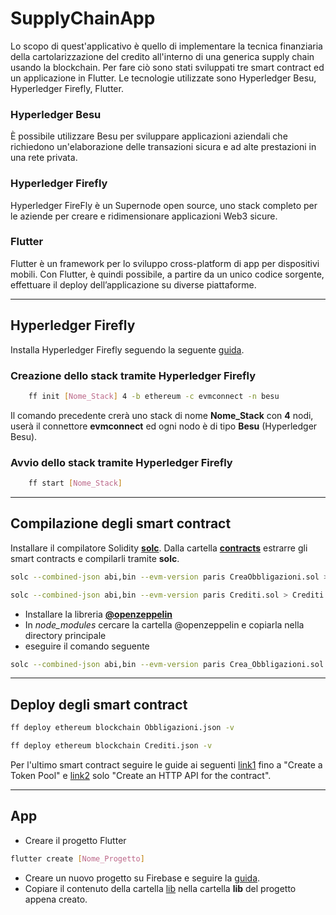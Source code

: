 # SupplyChainApp

Lo scopo di quest'applicativo è quello di implementare la tecnica finanziaria della cartolarizzazione del credito all'interno di una generica supply chain usando la blockchain. Per fare ciò sono stati sviluppati tre smart contract ed un applicazione in Flutter. Le tecnologie utilizzate sono Hyperledger Besu, Hyperledger Firefly, Flutter.

### Hyperledger Besu
È possibile utilizzare Besu per sviluppare applicazioni aziendali che richiedono un'elaborazione delle transazioni sicura e ad alte prestazioni in una rete privata.

### Hyperledger Firefly
Hyperledger FireFly è un Supernode open source, uno stack completo per le aziende per creare e ridimensionare applicazioni Web3 sicure.

### Flutter
Flutter è un framework per lo sviluppo cross-platform di app per dispositivi mobili. Con Flutter, è quindi possibile, a partire da un unico codice sorgente, effettuare il deploy dell’applicazione su diverse piattaforme.

----------------------------------------------------------------------------------------------------------------------------
## Hyperledger Firefly
Installa Hyperledger Firefly seguendo la seguente [guida]("https://hyperledger.github.io/firefly/gettingstarted/firefly_cli.html").
### Creazione dello stack tramite Hyperledger Firefly
```sh
    ff init [Nome_Stack] 4 -b ethereum -c evmconnect -n besu
```
Il comando precedente crerà uno stack di nome **Nome_Stack** con **4** nodi, userà il connettore **evmconnect** ed ogni nodo è di tipo **Besu** (Hyperledger Besu).  
### Avvio dello stack tramite Hyperledger Firefly
```sh
    ff start [Nome_Stack]
```
----------------------------------------------------------------------------------------------------------------------------
## Compilazione degli smart contract
Installare il compilatore Solidity [**solc**](https://docs.soliditylang.org/en/latest/installing-solidity.html).
Dalla cartella [**contracts**](https://github.com/GiuseppeGalante/SupplyChainApp/tree/main/contracts) estrarre gli smart contracts e compilarli tramite **solc**.
```sh
solc --combined-json abi,bin --evm-version paris CreaObbligazioni.sol > Obbligazioni.json
```
```sh
solc --combined-json abi,bin --evm-version paris Crediti.sol > Crediti.json
```
- Installare la libreria [**@openzeppelin**](https://docs.openzeppelin.com/contracts/5.x/)
- In _node_modules_ cercare la cartella @openzeppelin e copiarla nella directory principale
- eseguire il comando seguente
```sh
solc --combined-json abi,bin --evm-version paris Crea_Obbligazioni.sol [Path Directory]/@openzeppelin/contracts/token/ERC721/ERC721.sol > crea_obbligazioni.json
```
------------------------------------------------------------------------------
## Deploy degli smart contract
```sh
ff deploy ethereum blockchain Obbligazioni.json -v
```
```sh
ff deploy ethereum blockchain Crediti.json -v
```
Per l'ultimo smart contract seguire le guide ai seguenti [link1](https://github.com/nguyer/firefly-nft-workshop-2023-03-023?tab=readme-ov-file#deploy-your-smart-contract) fino a "Create a Token Pool" e [link2](https://hyperledger.github.io/firefly/tutorials/custom_contracts/ethereum.html#create-an-http-api-for-the-contract) solo "Create an HTTP API for the contract".

---------------------------------------------------------------------
## App
- Creare il progetto Flutter 
```sh
flutter create [Nome_Progetto]
```
- Creare un nuovo progetto su Firebase e seguire la [guida](https://firebase.google.com/docs/flutter/setup?hl=it&platform=ios).
- Copiare il contenuto della cartella [lib](https://github.com/GiuseppeGalante/SupplyChainApp/tree/main/lib) nella cartella **lib** del progetto appena creato.



 

